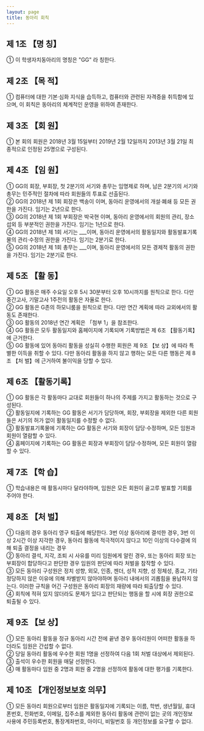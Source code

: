 ```yaml
---
layout: page
title: 동아리 회칙
---
```

## 제 1조 【명 칭】

① 이 학생자치동아리의 명칭은 "GG" 라 칭한다.

## 제 2조 【목 적】

① 컴퓨터에 대한 기본·심화 지식을 습득하고, 컴퓨터와 관련된 자격증을 취득함에 있으며, 이 회칙은 동아리의 체계적인 운영을 위하여 존재한다.

## 제 3조 【회 원】

① 본 회의 회원은 2018년 3월 15일부터 2019년 2월 12일까지 2013년 3월 21일 최종적으로 인정된 25명으로 구성된다.

## 제 4조 【임 원】

① GG의 회장, 부회장, 첫 2분기의 서기와 총무는 임명제로 하며, 남은 2분기의 서기와 총무는 민주적인 절차에 따라 회원들의 투표로 선출된다.<br>
② GG의 2018년 제 1회 회장은 백송이 이며, 동아리 운영에서의 개설·폐쇄 등 모든 권한을 가진다. 임기는 2년으로 한다.<br>
③ GG의 2018년 제 1회 부회장은 박국현 이며, 동아리 운영에서의 회원의 관리, 장소 섭외 등 부분적인 권한을 가진다. 임기는 1년으로 한다.<br>
④ GG의 2018년 제 1회 서기는 ___이며, 동아리 운영에서의 활동일지와 활동발표기록물의 관리·수정의 권한을 가진다. 임기는 2분기로 한다.<br>
⑤ GG의 2018년 제 1회 총무는 ___이며, 동아리 운영에서의 모든 경제적 활동의 권한을 가진다. 임기는 2분기로 한다.

## 제 5조 【활 동】

① GG 활동은 매주 수요일 오후 5시 30분부터 오후 10시까지를 원칙으로 한다. 다만 중간고사, 기말고사 1주전의 활동은 자율로 한다.<br>
② GG 활동은 G존의 하모니룸을 원칙으로 한다. 다만 연간 계획에 따라 교외에서의 활동도 존재한다.<br>
③ GG 활동의 2018년 연간 계획은 「첨부 1」을 참조한다.<br>
④ GG 활동은 모두 활동일지와 홈페이지에 기록되며 기록방법은 제 6조 【활동기록】에 근거한다.<br>
⑤ GG 활동에 있어 동아리 활동을 성실히 수행한 회원은 제 9조 【보 상】에 따라 특별한 이득을 취할 수 있다. 다만 동아리 활동을 하지 않고 행하는 모든 다른 행동은 제 8조 【처 벌】에 근거하여 불이익을 당할 수 있다.

## 제 6조 【활동기록】

① GG 활동은 각 활동마다 교대로 회원들이 하나의 주제를 가지고 활동하는 것으로 구성된다.<br>
② 활동일지에 기록하는 GG 활동은 서기가 담당하며, 회장, 부회장을 제외한 다른 회원들은 서기의 허가 없이 활동일지를 수정할 수 없다.<br>
③ 활동발표기록물에 기록하는 GG 활동은 서기와 회장이 담당·수정하며, 모든 임원과 회원이 열람할 수 있다.<br>
④ 홈페이지에 기록하는 GG 활동은 회장과 부회장이 담당·수정하며, 모든 회원이 열람할 수 있다.

## 제 7조 【학 습】

① 학습내용은 매 활동시마다 달라야하며, 임원은 모든 회원이 골고루 발표할 기회를 주어야 한다.

## 제 8조 【처 벌】

① 다음의 경우 동아리 영구 퇴출에 해당한다. 3번 이상 동아리에 결석한 경우, 3번 이상 2시간 이상 지각한 경우, 동아리 활동에 적극적이지 않다고 10인 이상의 다수결에 의해 퇴출 결정을 내리는 경우<br>
② 동아리 결석, 지각, 조퇴 시 사유를 미리 임원에게 알린 경우, 또는 동아리 회장 또는 부회장이 합당하다고 판단한 경우 임원의 판단에 따라 처벌을 참작할 수 있다.<br>
③ 모든 동아리 구성원은 정치 성향, 외모, 인종, 젠더, 성적 지향, 성 정체성, 종교, 기타 정당하지 않은 이유에 의해 차별받지 않아야하며 동아리 내에서의 괴롭힘을 용납하지 않는다. 이러한 규칙을 어긴 구성원은 동아리 회장의 재량에 따라 퇴출당할 수 있다.<br>
④ 회칙에 적혀 있지 않더라도 문제가 있다고 판단되는 행동을 할 시에 회장 권한으로 퇴출될 수 있다.

## 제 9조 【보 상】

① 모든 동아리 활동을 정규 동아리 시간 전에 끝낸 경우 동아리원이 어떠한 활동을 하더라도 임원은 간섭할 수 없다.<br>
② 당일 동아리 활동에 우수한 회원 1명을 선정하여 다음 1회 처벌 대상에서 제외된다.<br>
③ 출석이 우수한 회원을 매달 선정한다.<br>
④ 매 활동마다 임원 중 2명과 회원 중 2명을 선정하여 활동에 대한 평가를 기록한다.

## 제 10조 【개인정보보호 의무】

① 모든 동아리 회원으로부터 임원은 활동일지에 기록되는 이름, 학번, 생년월일, 휴대폰번호, 전화번호, 이메일, 집주소를 제외한 동아리 활동에 관련이 없는 곳의 개인정보 사용에 주민등록번호, 통장계좌번호, 아이디, 비밀번호 등 개인정보를 요구할 수 없다.
